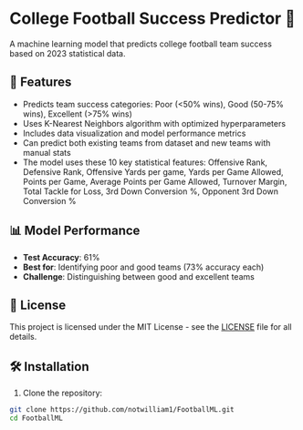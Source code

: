 # College Football Success Predictor 🏈

A machine learning model that predicts college football team success based on 2023 statistical data.

## 🎯 Features

- Predicts team success categories: Poor (<50% wins), Good (50-75% wins), Excellent (>75% wins)
- Uses K-Nearest Neighbors algorithm with optimized hyperparameters
- Includes data visualization and model performance metrics
- Can predict both existing teams from dataset and new teams with manual stats
- The model uses these 10 key statistical features: Offensive Rank, Defensive Rank, Offensive Yards per game, Yards per Game Allowed, Points per Game,
    Average Points per Game Allowed, Turnover Margin, Total Tackle for Loss, 3rd Down Conversion %, Opponent 3rd Down Conversion %

## 📊 Model Performance

- **Test Accuracy**: 61%
- **Best for**: Identifying poor and good teams (73% accuracy each)
- **Challenge**: Distinguishing between good and excellent teams

## 📝 License

This project is licensed under the MIT License - see the [LICENSE](LICENSE) file for all details.

## 🛠️ Installation

1. Clone the repository:
```bash
git clone https://github.com/notwilliam1/FootballML.git
cd FootballML